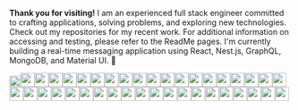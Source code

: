 **Thank you for visiting!** I am an experienced full stack engineer committed to crafting applications, solving problems, and exploring new technologies. Check out my repositories for my recent work. For additional information on accessing and testing, please refer to the ReadMe pages.   I'm currently building a real-time messaging application using React, Nest.js, GraphQL, MongoDB, and Material UI.
🔭

<img  src="https://img.shields.io/badge/typescript-%23007ACC.svg?style=for-the-badge&logo=typescript&logoColor=white" height=20><img  src="https://img.shields.io/badge/Node.js-339933?style=for-the-badge&logo=nodedotjs&logoColor=white" height=25><img src="https://img.shields.io/badge/nestjs-%23E0234E.svg?style=for-the-badge&logo=nestjs&logoColor=white" height=25><img src="https://img.shields.io/badge/Express.js-000000?style=for-the-badge&logo=express&logoColor=white" height=25><img  src="https://img.shields.io/badge/JavaScript-323330?style=for-the-badge&logo=javascript&logoColor=F7DF1E" height=25><img src="https://img.shields.io/badge/React-20232A?style=for-the-badge&logo=react&logoColor=61DAFB" height=25><img  src="https://img.shields.io/badge/Redux-593D88?style=for-the-badge&logo=redux&logoColor=white" height=25><img  src="https://img.shields.io/badge/next%20js-000000?style=for-the-badge&logo=nextdotjs&logoColor=white" height=25><img src="https://img.shields.io/badge/-ApolloGraphQL-311C87?style=for-the-badge&logo=apollo-graphql" height=25><img src="https://img.shields.io/badge/-GraphQL-E10098?style=for-the-badge&logo=graphql&logoColor=white" height=25><img  src="https://img.shields.io/badge/Postman-FF6C37?style=for-the-badge&logo=Postman&logoColor=white" height=25><img  src="https://img.shields.io/badge/PHP-777BB4?style=for-the-badge&logo=php&logoColor=white" height=25><img  src="https://img.shields.io/badge/Laravel-FF2D20?style=for-the-badge&logo=laravel&logoColor=white" height=25><img src="https://img.shields.io/badge/Java-ED8B00?style=for-the-badge&logo=java&logoColor=white" height=25><img  src="https://img.shields.io/badge/C-00599C?style=for-the-badge&logo=c&logoColor=white" height=25><img src="https://img.shields.io/badge/MySQL-00000F?style=for-the-badge&logo=mysql&logoColor=white" height=25><img src="https://img.shields.io/badge/PostgreSQL-316192?style=for-the-badge&logo=postgresql&logoColor=white" height=25><img src="https://img.shields.io/badge/MongoDB-4EA94B?style=for-the-badge&logo=mongodb&logoColor=white" height=25><img  src="https://img.shields.io/badge/SQLite-07405E?style=for-the-badge&logo=sqlite&logoColor=white" height=25><img  src="https://img.shields.io/badge/HTML5-E34F26?style=for-the-badge&logo=html5&logoColor=white" height=25><img  src="https://img.shields.io/badge/CSS3-1572B6?style=for-the-badge&logo=css3&logoColor=white" height=25><img  src="https://img.shields.io/badge/Sass-CC6699?style=for-the-badge&logo=sass&logoColor=white" height=25><img  src="https://img.shields.io/badge/Tailwind_CSS-38B2AC?style=for-the-badge&logo=tailwind-css&logoColor=white" height=25><img  src="https://img.shields.io/badge/Bootstrap-563D7C?style=for-the-badge&logo=bootstrap&logoColor=white" height=25><img src="https://img.shields.io/badge/Jest-C21325?style=for-the-badge&logo=jest&logoColor=white" height=25><img  src="https://img.shields.io/badge/Webpack-8DD6F9?style=for-the-badge&logo=Webpack&logoColor=white" height=25><img src="https://img.shields.io/badge/Lerna-3E3E3E?style=for-the-badge&logo=lerna&logoColor=white" height=25><img src="https://img.shields.io/badge/npm-CB3837?style=for-the-badge&logo=npm&logoColor=white" height=25><img  src="https://img.shields.io/badge/GIT-E44C30?style=for-the-badge&logo=git&logoColor=white" height=25><img src="https://img.shields.io/badge/Docker-2CA5E0?style=for-the-badge&logo=docker&logoColor=white" height=25><img src="https://img.shields.io/badge/Stripe-626CD9?style=for-the-badge&logo=Stripe&logoColor=white" height=25><img src="https://img.shields.io/badge/Swagger-85EA2D?style=for-the-badge&logo=Swagger&logoColor=white" height=25><img src="https://img.shields.io/badge/DATADOG-632CA6?style=for-the-badge&logo=datadog&logoColor=white" height=25><img src="https://img.shields.io/badge/VIM-%2311AB00.svg?&style=for-the-badge&logo=vim&logoColor=white" height=25><img src="https://img.shields.io/badge/Eclipse-2C2255?style=for-the-badge&logo=eclipse&logoColor=white" height=25><img src="https://img.shields.io/badge/Figma-F24E1E?style=for-the-badge&logo=figma&logoColor=white" height=25><img src="https://img.shields.io/badge/Jira-0052CC?style=for-the-badge&logo=Jira&logoColor=white" height=25><img src="https://img.shields.io/badge/Heroku-430098?style=for-the-badge&logo=heroku&logoColor=white" height=25><img src="https://img.shields.io/badge/Netlify-00C7B7?style=for-the-badge&logo=netlify&logoColor=white" height=25><img src="https://img.shields.io/badge/Amazon_AWS-FF9900?style=for-the-badge&logo=amazonaws&logoColor=white" height=25>

<!-- <img  style="width:50px" src="https://github.com/jparkley/jparkley/blob/master/logo-taekwondo-01-s.jpg"> -->

<!--
**jparkley/jparkley** is a ✨ _special_ ✨ repository because its `README.md` (this file) appears on your GitHub profile.

Here are some ideas to get you started:

- 🔭 I’m currently working on ...
- 🌱 I’m currently learning ...
- 👯 I’m looking to collaborate on ...
- 🤔 I’m looking for help with ...
- 💬 Ask me about ...
- 📫 How to reach me: ...
- 😄 Pronouns: ...
- ⚡ Fun fact: ...
-->
